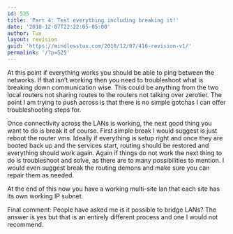 ```yaml
---
id: 525
title: 'Part 4: Test everything including breaking it!'
date: '2018-12-07T22:22:05-05:00'
author: Tux
layout: revision
guid: 'https://mindlesstux.com/2018/12/07/416-revision-v1/'
permalink: '/?p=525'
---
```


At this point if everything works you should be able to ping between the networks. If that isn’t working then you need to troubleshoot what is breaking down communication wise. This could be anything from the two local routers not sharing routes to the routers not talking over zerotier. The point I am trying to push across is that there is no simple gotchas I can offer troubleshooting steps for.

Once connectivity across the LANs is working, the next good thing you want to do is break it of course. First simple break I would suggest is just reboot the router vms. Ideally if everything is setup right and once they are booted back up and the services start, routing should be restored and everything should work again. Again if things do not work the next thing to do is troubleshoot and solve, as there are to many possibilities to mention. I would even suggest break the routing demons and make sure you can repair them as needed.

At the end of this now you have a working multi-site lan that each site has its own working IP subnet.

Final comment: People have asked me is it possible to bridge LANs? The answer is yes but that is an entirely different process and one I would not recommend.